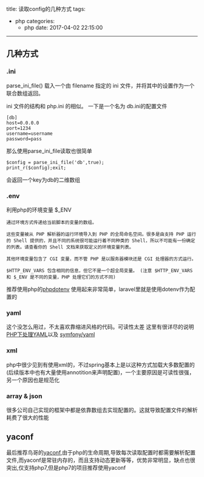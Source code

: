 title: 读取config的几种方式
tags:
  - php
categories:
    - php
date: 2017-04-02 22:15:00
---
## 几种方式
### .ini 
parse_ini_file() 载入一个由 filename 指定的 ini 文件，并将其中的设置作为一个联合数组返回。

ini 文件的结构和 php.ini 的相似。
一下是一个名为 db.ini的配置文件

```
[db]
host=0.0.0.0
port=1234
username=username
password=pass
```

那么使用parse_ini_file读取也很简单

```
$config = parse_ini_file('db',true);
print_r($config);exit;
```

会返回一个key为db的二维数组
### .env
利用php的环境变量 $_ENV

```
通过环境方式传递给当前脚本的变量的数组。

这些变量被从 PHP 解析器的运行环境导入到 PHP 的全局命名空间。很多是由支持 PHP 运行的 Shell 提供的，并且不同的系统很可能运行着不同种类的 Shell，所以不可能有一份确定的列表。请查看你的 Shell 文档来获取定义的环境变量列表。

其他环境变量包含了 CGI 变量，而不管 PHP 是以服务器模块还是 CGI 处理器的方式运行。

$HTTP_ENV_VARS 包含相同的信息，但它不是一个超全局变量。 (注意 $HTTP_ENV_VARS 和 $_ENV 是不同的变量，PHP 处理它们的方式不同)
```

推荐使用php的[phpdotenv](https://github.com/vlucas/phpdotenv)
使用起来非常简单，laravel里就是使用dotenv作为配置的

### yaml
这个没怎么用过，不太喜欢靠缩进风格的代码。可读性太差
这里有很详尽的说明[PHP下处理YAML](https://segmentfault.com/a/1190000000409556)以及
[symfony/yaml](https://packagist.org/packages/symfony/yaml)

### xml
php中很少见到有使用xml的，不过spring基本上是以这种方式加载大多数配置的(后续版本中也有大量使用annotition来声明配置)，一个主要原因是可读性很强，另一个原因也是规范化

### array & json
很多公司自己实现的框架中都是依靠数组去实现配置的。这就导致配置文件的解析耗费了很大的性能


## yaconf
最后推荐鸟哥的[yaconf](http://www.laruence.com/2015/06/12/3051.html),由于php的生命周期,导致每次读取配置时都需要解析配置文件,而yaconf是常驻内存的，而且支持动态更新等等，优势非常明显，缺点也很突出,仅支持php7,但是php7的项目推荐使用yaconf
